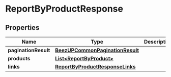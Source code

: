 
# ReportByProductResponse

## Properties
Name | Type | Description | Notes
------------ | ------------- | ------------- | -------------
**paginationResult** | [**BeezUPCommonPaginationResult**](BeezUPCommonPaginationResult.md) |  | 
**products** | [**List&lt;ReportByProduct&gt;**](ReportByProduct.md) |  | 
**links** | [**ReportByProductResponseLinks**](ReportByProductResponseLinks.md) |  | 



